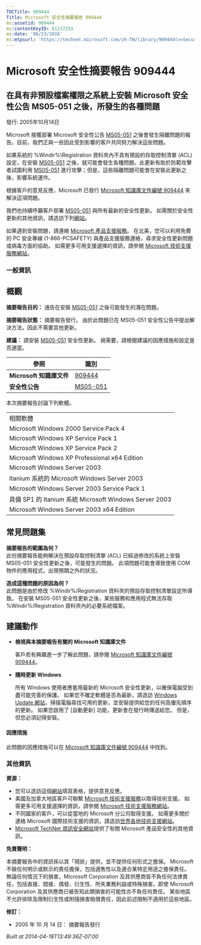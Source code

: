 ```yaml
---
TOCTitle: 909444
Title: Microsoft 安全性摘要報告 909444
ms:assetid: 909444
ms:contentKeyID: 61237253
ms:date: '06/23/2016'
ms:mtpsurl: 'https://technet.microsoft.com/zh-TW/library/909444(v=Security.10)'
---
```



Microsoft 安全性摘要報告 909444
===============================

在具有非預設檔案權限之系統上安裝 Microsoft 安全性公告 MS05-051 之後，所發生的各種問題
-------------------------------------------------------------------------------------

發行: 2005年10月14日

Microsoft 接獲部署 Microsoft 安全性公告 [MS05-051](http://www.microsoft.com/taiwan/security/bulletin/ms05-051.mspx) 之後會發生隔離問題的報告。目前，我們正與一些因此受到影響的客戶共同努力解決這些問題。

如果系統的 %Windir%\\Registration 資料夾內不具有預設的存取控制清單 (ACL) 設定，在安裝 [MS05-051](http://www.microsoft.com/taiwan/security/bulletin/ms05-051.mspx) 之後，就可能會發生各種問題。此更新有助於防範攻擊者試圖利用 [MS05-051](http://www.microsoft.com/taiwan/security/bulletin/ms05-051.mspx) 進行攻擊；但是，這些隔離問題可能會在安裝此更新之後，影響系統運作。

根據客戶的意見反應，Microsoft 已發行 [Microsoft 知識庫文件編號 909444](http://support.microsoft.com/kb/909444) 來解決這項問題。

我們也持續呼籲客戶部署 [MS05-051](http://www.microsoft.com/taiwan/security/bulletin/ms05-051.mspx) 與所有最新的安全性更新。 如需關於安全性更新的其他資訊，請造訪下列[網站](http://www.microsoft.com/taiwan/security/)。

如果遇到安裝問題，請連絡 [Microsoft 產品支援服務](http://go.microsoft.com/fwlink/?linkid=21131)。 在北美，您可以利用免費的 PC 安全專線 (1-866-PCSAFETY) 與產品支援服務連絡，尋求安全性更新問題或病毒方面的協助。 如需更多可用支援選擇的資訊，請參閱 [Microsoft 技術支援服務網站](http://support.microsoft.com/)。

### 一般資訊

概觀
----


**摘要報告目的：**  通告在安裝 [MS05-051](http://www.microsoft.com/taiwan/security/bulletin/ms05-051.mspx) 之後可能發生的潛在問題。

**摘要報告狀態：**  摘要報告發行。 由於此問題已在 MS05-051 安全性公告中提出解決方法，因此不需要其他更新。

**建議：**  請安裝 [MS05-051](http://www.microsoft.com/taiwan/security/bulletin/ms05-051.mspx) 安全性更新。 視需要，請檢閱建議的因應措施和設定是否適當。

| 參照                     | 識別                                                                        |
|--------------------------|-----------------------------------------------------------------------------|
| **Microsoft 知識庫文件** | [909444](http://support.microsoft.com/kb/909444)                            |
| **安全性公告**           | [MS05-051](http://www.microsoft.com/taiwan/security/bulletin/ms05-051.mspx) |

本次摘要報告討論下列軟體。

|                                                        |
|--------------------------------------------------------|
| 相關軟體                                               |
| Microsoft Windows 2000 Service Pack 4                  |
| Microsoft Windows XP Service Pack 1                    |
| Microsoft Windows XP Service Pack 2                    |
| Microsoft Windows XP Professional x64 Edition          |
| Microsoft Windows Server 2003                          |
| Itanium 系統的 Microsoft Windows Server 2003           |
| Microsoft Windows Server 2003 Service Pack 1           |
| 具備 SP1 的 Itanium 系統 Microsoft Windows Server 2003 |
| Microsoft Windows Server 2003 x64 Edition              |

常見問題集
----------


**摘要報告的範圍為何？**  
此份摘要報告能夠解決在預設存取控制清單 (ACL) 已經過修改的系統上安裝 MS05-051 安全性更新之後，可能發生的問題。 此項問題可能會導致使用 COM 物件的應用程式，出現預期之外的狀況。

**造成這種問題的原因為何？**  
此問題是由於修改 %Windir%/Registration 資料夾的預設存取控制清單設定所導致。 在安裝 MS05-051 安全性更新之後，某些服務和應用程式無法存取 %Windir%/Registration 資料夾內的必要系統檔案。

建議動作
--------


-   **檢視與本摘要報告有關的 Microsoft 知識庫文件**

    客戶若有興趣進一步了解此問題，請參閱 [Microsoft 知識庫文件編號 909444](http://support.microsoft.com/kb/909444)。

-   **隨時更新 Windows**

    所有 Windows 使用者應套用最新的 Microsoft 安全性更新，以確保電腦受到盡可能完善的保護。 如果您不確定軟體是否為最新，請造訪 [Windows Update 網站](http://windowsupdate.microsoft.com/)，掃描電腦尋找可用的更新，並安裝提供給您的任何高優先順序的更新。 如果您啟用了 \[自動更新\] 功能，更新會在發行時傳送給您。 但是，但您必須記得安裝。

#### 因應措施

此問題的因應措施可以在 [Microsoft 知識庫文件編號 909444](http://support.microsoft.com/kb/909444) 中找到。

### 其他資訊

**資源：** 

-   您可以造訪這個[網站](https://support.microsoft.com/common/survey.aspx?scid=sw;en;1257&amp;showpage=1&amp;ws=technet&amp;sd=tech)填寫表格，提供意見反應。
-   美國及加拿大地區客戶可聯繫 [Microsoft 技術支援服務](http://go.microsoft.com/fwlink/?linkid=21131)以取得技術支援。 如需更多可用支援選擇的資訊，請參閱 [Microsoft 技術支援服務網站](http://support.microsoft.com/)。
-   不同國家的客戶，可以從當地的 Microsoft 分公司取得支援。 如需更多關於連絡 Microsoft 國際技術支援的資訊，請造訪[世界各地技術支援網站](http://go.microsoft.com/fwlink/?linkid=21155)。
-   [Microsoft TechNet 資訊安全網站](http://www.microsoft.com/taiwan/technet/security/default.mspx)提供了有關 Microsoft 產品安全性的其他資訊。

**免責聲明：** 

本摘要報告中的資訊係以其「現狀」提供，並不提供任何形式之擔保。 Microsoft 不做任何明示或默示的責任擔保，包括適售性以及適合某特定用途之擔保責任。 無論任何情況下的損害，Microsoft Corporation 及其供應商皆不負任何法律責任，包括直接、間接、偶發、衍生性、所失業務利益或特殊損害。即使 Microsoft Corporation 及其供應商已被告知此類損害的可能性亦不負任何責任。 某些地區不允許排除及限制衍生性或附隨損害賠償責任，因此前述限制不適用於這些地區。

**修訂：** 

-   2005 年 10 月 14 日： 摘要報告發行

*Built at 2014-04-18T13:49:36Z-07:00*
